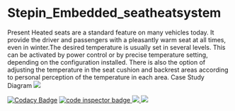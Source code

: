 # Stepin_Embedded_seatheatsystem
Present Heated seats are a standard feature on many vehicles today. It provide the driver and passengers with a pleasantly warm seat at all times, even in winter.The desired temperature is usually set in several levels. This can be activated by power control or by precise temperature setting, depending on the configuration installed. There is also the option of adjusting the temperature in the seat cushion and backrest areas according to personal perception of the temperature in each area.
Case Study Diagram
 <img src=" https://user-images.githubusercontent.com/80762665/116671875-17ea2280-a9bf-11eb-9309-fca94b6fa618.png"/>

[![Codacy Badge](https://api.codacy.com/project/badge/Grade/6264507b5f5b473cab46f5710a00e7d0)](https://app.codacy.com/gh/KareRakesh/Stepin_Embedded_seatheatsystem?utm_source=github.com&utm_medium=referral&utm_content=KareRakesh/Stepin_Embedded_seatheatsystem&utm_campaign=Badge_Grade_Settings)
<a href="https://frontend.code-inspector.com/public/user/github/KareRakesh">
   <img src="https://code-inspector.com/public/badge/user/github/KareRakesh?style=light" alt="code inspector badge" />
  <img src="https://www.code-inspector.com/project/28778/score/svg"/>
  <img src="https://www.code-inspector.com/project/28778/status/svg"/>
</a> 

